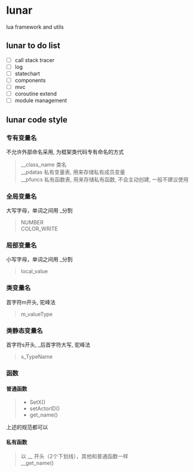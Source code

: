 # lunar
lua framework and utils

## lunar to do list
- [ ] call stack tracer
- [ ] log
- [ ] statechart
- [ ] components
- [ ] mvc
- [ ] coroutine extend
- [ ] module management 

## lunar code style
### 专有变量名
不允许外部命名采用, 为框架类代码专有命名的方式
> __class_name 类名\
> __pdatas 私有变量表, 用来存储私有成员变量 \
> __pfuncs 私有函数表, 用来存储私有函数, 不会主动创建, 一般不建议使用

### 全局变量名
大写字母，单词之间用 _分割
> NUMBER \
> COLOR_WRITE

### 局部变量名
小写字母，单词之间用 _分割
> local_value

### 类变量名
首字符m开头, 驼峰法
> m_valueType 

### 类静态变量名
首字符s开头, _后首字符大写, 驼峰法
> s_TypeName

### 函数
#### 普通函数
>* SetX()
>* setActorID() 
>* get_name()

上述的规范都可以

#### 私有函数
> 以 __ 开头（2个下划线），其他和普通函数一样 \
> __get_name()